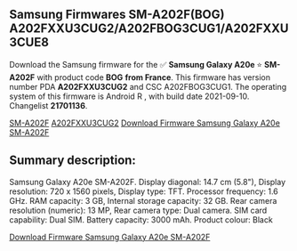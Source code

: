 <h2>Samsung Firmwares SM-A202F(BOG) A202FXXU3CUG2/A202FBOG3CUG1/A202FXXU3CUE8</h2>
Download the Samsung firmware for the ✅ <strong>Samsung Galaxy A20e </strong> ⭐ <strong>SM-A202F</strong> with product code <strong>BOG</strong> <strong> from France</strong>. This firmware has version number PDA <strong>A202FXXU3CUG2</strong> and CSC A202FBOG3CUG1. The operating system of this firmware is Android R , with build date 2021-09-10. Changelist <strong>21701136</strong>.


[SM-A202F](https://samfirm.shop/samsung/model/SM-A202F)
[A202FXXU3CUG2](https://samfirm.shop/samsung/pda/A202FXXU3CUG2)
[Download Firmware Samsung Galaxy A20e SM-A202F](https://samfirm.shop/samsung/firmware/455488)
<h2>Summary description:</h2>
<p>Samsung Galaxy A20e SM-A202F. Display diagonal: 14.7 cm (5.8"), Display resolution: 720 x 1560 pixels, Display type: TFT. Processor frequency: 1.6 GHz. RAM capacity: 3 GB, Internal storage capacity: 32 GB. Rear camera resolution (numeric): 13 MP, Rear camera type: Dual camera. SIM card capability: Dual SIM. Battery capacity: 3000 mAh. Product colour: Black</p>


[Download Firmware Samsung Galaxy A20e SM-A202F](https://samfirm.shop/samsung/firmware/455488)

